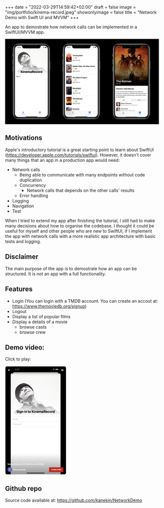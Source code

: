 +++
date = "2022-03-29T14:59:42+02:00"
draft = false
image = "img/portfolio/kinema-record.jpeg"
showonlyimage = false
title = "Network Demo with Swift UI and MVVM"
+++

An app to demostrate how network calls can be implemented in a SwiftUI/MVVM app.
<!--more-->

![Thumbnail](/img/portfolio/kinema-record.jpeg)

## Motivations

Apple's introductory tutorial is a great starting point to learn about SwiftUI (https://developer.apple.com/tutorials/swiftui). However, it doesn't cover many things that an app in a production app would need:

- Network calls
  - Being able to communicate with many endpoints without code duplication
  - Concurrency
    - Network calls that depends on the other calls' results
  - Error handling
- Logging
- Navigation
- Test

When I tried to extend my app after finishing the tutorial, I still had to make many decisions about how to organise the codebase. I thought it could be useful for myself and other people who are new to SwiftUI, if I implement the app with network calls with a more realistic app architecture with basic tests and logging.

## Disclaimer

The main purpose of the app is to demostrate how an app can be structured. It is not an app with a full functionality.

## Features

- Login (You can login with a TMDB account. You can create an accout at: https://www.themoviedb.org/signup)
- Logout
- Display a list of popular films
- Display a details of a movie
  - browse casts
  - browse crew

## Demo video:
Click to play:
<p>
<a href="https://youtu.be/Ny4RI_iajjA">
<img src="/img/portfolio/video-thumbnail.png"  width="200" /> 
</a>
</p>

## Github repo

Source code available at: https://github.com/kanekin/NetworkDemo